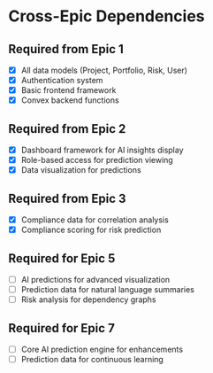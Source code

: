 # Cross-Epic Dependencies

## Required from Epic 1
- [x] All data models (Project, Portfolio, Risk, User)
- [x] Authentication system
- [x] Basic frontend framework
- [x] Convex backend functions

## Required from Epic 2
- [x] Dashboard framework for AI insights display
- [x] Role-based access for prediction viewing
- [x] Data visualization for predictions

## Required from Epic 3
- [x] Compliance data for correlation analysis
- [x] Compliance scoring for risk prediction

## Required for Epic 5
- [ ] AI predictions for advanced visualization
- [ ] Prediction data for natural language summaries
- [ ] Risk analysis for dependency graphs

## Required for Epic 7
- [ ] Core AI prediction engine for enhancements
- [ ] Prediction data for continuous learning
